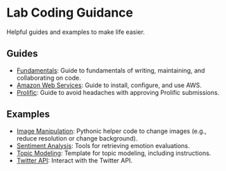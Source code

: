# Lab Coding Guidance

Helpful guides and examples to make life easier.

## Guides

- [Fundamentals](./guides/fundamentals): Guide to fundamentals of writing,
  maintaining, and collaborating on code.
- [Amazon Web Services](./guides/aws): Guide to install, configure, and use AWS.
- [Prolific](./guides/prolific): Guide to avoid headaches with approving Prolific submissions.

## Examples

- [Image Manipulation](./examples/image_manipulation): Pythonic helper code to change images (e.g., reduce resolution or change background).
- [Sentiment Analysis](./examples/sentiment_analysis): Tools for retrieving emotion evaluations.
- [Topic Modeling](./examples/topic_modeling): Template for topic  modeling, including instructions.
- [Twitter API](./examples/twitter_api): Interact with the Twitter API.
